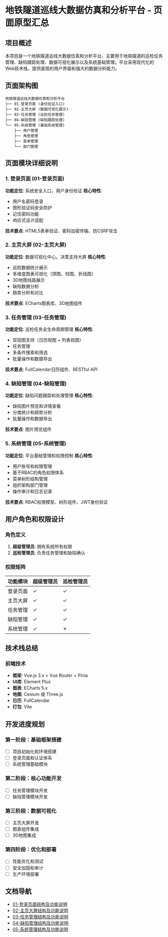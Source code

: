 # 地铁隧道巡线大数据仿真和分析平台 - 页面原型汇总

## 项目概述
本项目是一个地铁隧道巡线大数据仿真和分析平台，主要用于地铁隧道的巡检任务管理、缺陷跟踪处理、数据可视化展示以及系统基础管理。平台采用现代化的Web技术栈，提供直观的用户界面和强大的数据分析能力。

## 页面架构图
```
地铁隧道巡线大数据仿真和分析平台
├── 01-登录页面 (身份验证入口)
├── 02-主页大屏 (数据可视化展示)
├── 03-任务管理 (巡检任务管理)
├── 04-缺陷管理 (缺陷跟踪处理)
└── 05-系统管理 (基础系统管理)
    ├── 用户管理
    ├── 角色管理
    ├── 菜单管理
    └── 部门管理
```

## 页面模块详细说明

### 1. 登录页面 (01-登录页面)
**功能定位**: 系统安全入口，用户身份验证
**核心特性**:

- 用户名密码登录
- 图形验证码安全防护
- 记住密码功能
- 响应式设计适配

**技术要点**: HTML5表单验证、密码加密传输、防CSRF攻击

### 2. 主页大屏 (02-主页大屏)
**功能定位**: 数据可视化中心，决策支持大屏
**核心特性**:
- 巡检数据统计展示
- 多维度图表可视化（饼图、柱图、折线图）
- 3D地图线路展示
- 缺陷数据分析
- 趋势分析和对比

**技术要点**: ECharts图表库、3D地图组件

### 3. 任务管理 (03-任务管理)
**功能定位**: 巡检任务全生命周期管理
**核心特性**:

- 双视图支持（日历视图 + 列表视图）
- 任务管理
- 多条件搜索和筛选
- 批量操作和数据导出

**技术要点**: FullCalendar日历组件、RESTful API

### 4. 缺陷管理 (04-缺陷管理)
**功能定位**: 缺陷问题跟踪和处理管理
**核心特性**:

- 缺陷图片预览和详情查看
- 分类统计和趋势分析
- 批量操作和数据导出

**技术要点**: 图片预览组件

### 5. 系统管理 (05-系统管理)
**功能定位**: 平台基础管理和权限控制
**核心特性**:

- 用户账号和权限管理
- 基于RBAC的角色权限体系
- 菜单树形结构管理
- 组织架构部门管理
- 操作审计和日志记录

**技术要点**: RBAC权限模型、树形组件、JWT身份验证

## 用户角色和权限设计

### 角色定义
1. **超级管理员**: 拥有系统所有权限
2. **巡检管理员**: 负责任务管理和缺陷确认

### 权限矩阵
| 功能模块 | 超级管理员 | 巡检管理员 |
|---------|------------|--------|
| 登录页面 | ✓ | ✓ |
| 主页大屏 | ✓ | ✓ |
| 任务管理 | ✓ | ✓ |
| 缺陷管理 | ✓ | ✓ |
| 系统管理 | ✓ | ✗ |

## 技术栈总结

### 前端技术
- **框架**: Vue.js 3.x + Vue Router + Pinia
- **UI库**: Element Plus
- **图表**: ECharts 5.x
- **地图**: Cesium 或 Three.js
- **日历**: FullCalendar
- **打包**: Vite

## 开发进度规划

### 第一阶段：基础框架搭建
- [ ] 项目初始化和环境搭建
- [ ] 登录页面和认证体系
- [ ] 系统管理基础模块

### 第二阶段：核心功能开发
- [ ] 任务管理模块开发
- [ ] 缺陷管理模块开发

### 第三阶段：数据可视化
- [ ] 主页大屏开发
- [ ] 图表组件集成
- [ ] 3D地图集成

### 第四阶段：优化和部署
- [ ] 性能优化和测试
- [ ] 安全加固和审计
- [ ] 生产环境部署

## 文档导航
- [01-登录页面结构及功能说明](./01-登录页面结构及功能说明.md)
- [02-主页大屏结构及功能说明](./02-主页大屏结构及功能说明.md)
- [03-任务管理结构及功能说明](./03-任务管理结构及功能说明.md)
- [04-缺陷管理结构及功能说明](./04-缺陷管理结构及功能说明.md)
- [05-系统管理结构及功能说明](./05-系统管理结构及功能说明.md)


